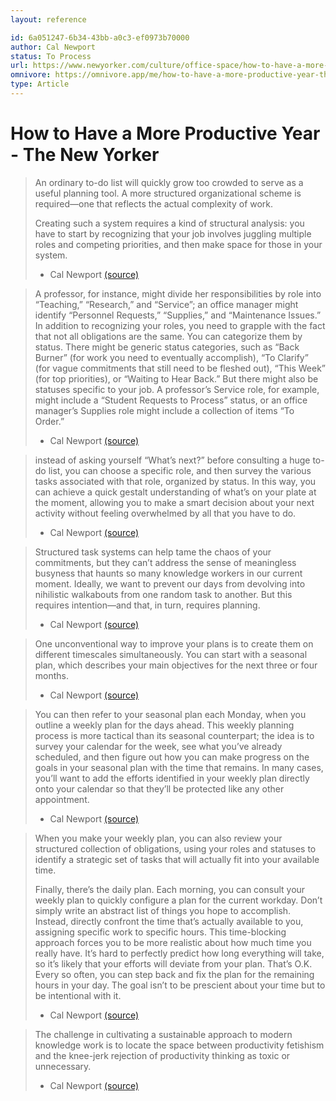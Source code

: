 ```yaml
---
layout: reference

id: 6a051247-6b34-43bb-a0c3-ef0973b70000
author: Cal Newport
status: To Process
url: https://www.newyorker.com/culture/office-space/how-to-have-a-more-productive-year
omnivore: https://omnivore.app/me/how-to-have-a-more-productive-year-the-new-yorker-18d57a8d3a6
type: Article
---
```

# How to Have a More Productive Year - The New Yorker


> An ordinary to-do list will quickly grow too crowded to serve as a useful planning tool. A more structured organizational scheme is required—one that reflects the actual complexity of work.
> 
> Creating such a system requires a kind of structural analysis: you have to start by recognizing that your job involves juggling multiple roles and competing priorities, and then make space for those in your system. 
> - Cal Newport [(source)](https://www.newyorker.com/culture/office-space/how-to-have-a-more-productive-year) 


> A professor, for instance, might divide her responsibilities by role into “Teaching,” “Research,” and “Service”; an office manager might identify “Personnel Requests,” “Supplies,” and “Maintenance Issues.” In addition to recognizing your roles, you need to grapple with the fact that not all obligations are the same. You can categorize them by status. There might be generic status categories, such as “Back Burner” (for work you need to eventually accomplish), “To Clarify” (for vague commitments that still need to be fleshed out), “This Week” (for top priorities), or “Waiting to Hear Back.” But there might also be statuses specific to your job. A professor’s Service role, for example, might include a “Student Requests to Process” status, or an office manager’s Supplies role might include a collection of items “To Order.” 
> - Cal Newport [(source)](https://www.newyorker.com/culture/office-space/how-to-have-a-more-productive-year) 


> instead of asking yourself “What’s next?” before consulting a huge to-do list, you can choose a specific role, and then survey the various tasks associated with that role, organized by status. In this way, you can achieve a quick gestalt understanding of what’s on your plate at the moment, allowing you to make a smart decision about your next activity without feeling overwhelmed by all that you have to do. 
> - Cal Newport [(source)](https://www.newyorker.com/culture/office-space/how-to-have-a-more-productive-year) 


> Structured task systems can help tame the chaos of your commitments, but they can’t address the sense of meaningless busyness that haunts so many knowledge workers in our current moment. Ideally, we want to prevent our days from devolving into nihilistic walkabouts from one random task to another. But this requires intention—and that, in turn, requires planning. 
> - Cal Newport [(source)](https://www.newyorker.com/culture/office-space/how-to-have-a-more-productive-year) 


> One unconventional way to improve your plans is to create them on different timescales simultaneously. You can start with a seasonal plan, which describes your main objectives for the next three or four months. 
> - Cal Newport [(source)](https://www.newyorker.com/culture/office-space/how-to-have-a-more-productive-year) 


> You can then refer to your seasonal plan each Monday, when you outline a weekly plan for the days ahead. This weekly planning process is more tactical than its seasonal counterpart; the idea is to survey your calendar for the week, see what you’ve already scheduled, and then figure out how you can make progress on the goals in your seasonal plan with the time that remains. In many cases, you’ll want to add the efforts identified in your weekly plan directly onto your calendar so that they’ll be protected like any other appointment. 
> - Cal Newport [(source)](https://www.newyorker.com/culture/office-space/how-to-have-a-more-productive-year) 


> When you make your weekly plan, you can also review your structured collection of obligations, using your roles and statuses to identify a strategic set of tasks that will actually fit into your available time.
> 
> Finally, there’s the daily plan. Each morning, you can consult your weekly plan to quickly configure a plan for the current workday. Don’t simply write an abstract list of things you hope to accomplish. Instead, directly confront the time that’s actually available to you, assigning specific work to specific hours. This time-blocking approach forces you to be more realistic about how much time you really have. It’s hard to perfectly predict how long everything will take, so it’s likely that your efforts will deviate from your plan. That’s O.K. Every so often, you can step back and fix the plan for the remaining hours in your day. The goal isn’t to be prescient about your time but to be intentional with it. 
> - Cal Newport [(source)](https://www.newyorker.com/culture/office-space/how-to-have-a-more-productive-year) 


> The challenge in cultivating a sustainable approach to modern knowledge work is to locate the space between productivity fetishism and the knee-jerk rejection of productivity thinking as toxic or unnecessary. 
> - Cal Newport [(source)](https://www.newyorker.com/culture/office-space/how-to-have-a-more-productive-year) 


